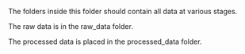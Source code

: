 The folders inside this folder should contain all data at various stages.

The raw data is in the raw_data folder.

The processed data is placed in the processed_data folder.